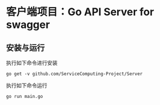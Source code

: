

# 客户端项目：Go API Server for swagger

## 安装与运行

执行如下命令进行安装


```
go get -v github.com/ServiceComputing-Project/Server
```

执行如下命令运行

```
go run main.go
```

